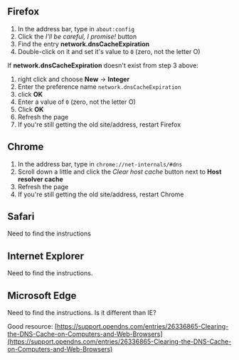 ## Firefox ##

1. In the address bar, type in `about:config` 
2. Click the *I'll be careful, I promise!* button 
3. Find the entry **network.dnsCacheExpiration** 
4. Double-click on it and set it's value to `0` (zero, not the letter O)  

If **network.dnsCacheExpiration** doesn't exist from step 3 above: 

1. right click and choose **New** -> **Integer** 
2. Enter the preference name `network.dnsCacheExpiration` 
3. click **OK** 
4. Enter a value of `0` (zero, not the letter O) 
5. Click **OK**
6. Refresh the page
7. If you're still getting the old site/address, restart Firefox

## Chrome ##

1. In the address bar, type in `chrome://net-internals/#dns`
2. Scroll down a little and click the *Clear host cache* button next to **Host resolver cache**
3. Refresh the page
4. If you're still getting the old site/address, restart Chrome

## Safari ##
Need to find the instructions

## Internet Explorer ##
Need to find the instructions.

## Microsoft Edge ##
Need to find the instructions.  Is it different than IE?

Good resource: [https://support.opendns.com/entries/26336865-Clearing-the-DNS-Cache-on-Computers-and-Web-Browsers](https://support.opendns.com/entries/26336865-Clearing-the-DNS-Cache-on-Computers-and-Web-Browsers)